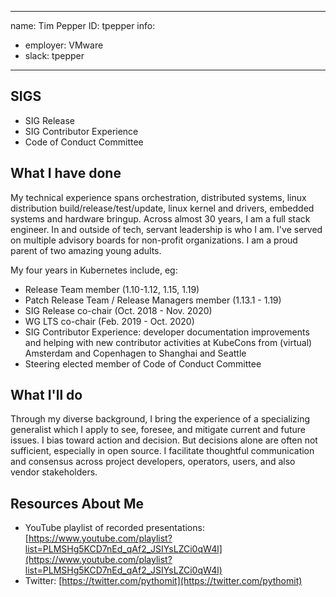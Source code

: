 -------------------------------------------------------------
name: Tim Pepper
ID: tpepper
info:
  - employer: VMware
  - slack: tpepper
-------------------------------------------------------------

## SIGS

- SIG Release
- SIG Contributor Experience
- Code of Conduct Committee

## What I have done

My technical experience spans orchestration, distributed systems,
linux distribution build/release/test/update, linux kernel and drivers,
embedded systems and hardware bringup.  Across almost 30 years, I
am a full stack engineer.  In and outside of tech, servant leadership
is who I am.  I've served on multiple advisory boards for non-profit
organizations.  I am a proud parent of two amazing young adults.

My four years in Kubernetes include, eg:
- Release Team member (1.10-1.12, 1.15, 1.19)
- Patch Release Team / Release Managers member (1.13.1 - 1.19)
- SIG Release co-chair (Oct. 2018 - Nov. 2020)
- WG LTS co-chair (Feb. 2019 - Oct. 2020)
- SIG Contributor Experience: developer documentation improvements and helping
  with new contributor activities at KubeCons from (virtual) Amsterdam and
  Copenhagen to Shanghai and Seattle
- Steering elected member of Code of Conduct Committee

## What I'll do

Through my diverse background, I bring the experience of a specializing
generalist which I apply to see, foresee, and mitigate current and
future issues.  I bias toward action and decision.  But decisions
alone are often not sufficient, especially in open source.  I
facilitate thoughtful communication and consensus across project
developers, operators, users, and also vendor stakeholders.

## Resources About Me

- YouTube playlist of recorded presentations: [https://www.youtube.com/playlist?list=PLMSHg5KCD7nEd_qAf2_JSIYsLZCi0qW4l](https://www.youtube.com/playlist?list=PLMSHg5KCD7nEd_qAf2_JSIYsLZCi0qW4l)
- Twitter: [https://twitter.com/pythomit](https://twitter.com/pythomit)
